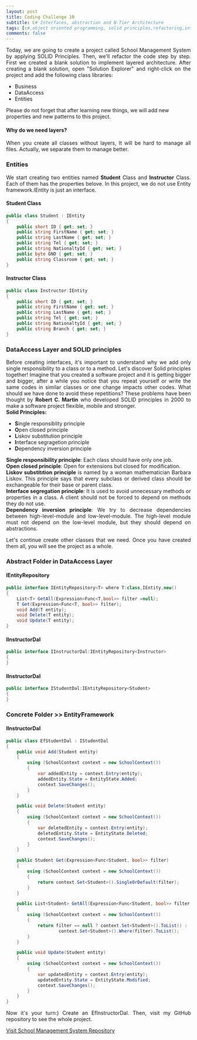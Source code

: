```yaml
---
layout: post
title: Coding Challenge 10
subtitle: C# Interfaces, abstraction and N-Tier Architecture
tags: [c#,object oriented programming, solid principles,refactoring,interface, Abstract, İnheritance, school management system]
comments: false
---
```


<p style='text-align: justify;'>
Today, we are going to create a project called School Management System by applying SOLID Principles. Then, we'll refactor the code step by step. 
First we created a blank solution to implement layered architecture. After creating a blank solution, open "Solution Explorer" and right-click on the project and add the following class libraries:</p>

* Business
* DataAccess
* Entities

Please do not forget that after learning new things, we will add new properties and new patterns to this project. 

#### Why do we need layers?
<p style='text-align: justify;'>
When you create all classes without layers, It will be hard to manage all files. Actually, we separate them to manage better.</p>

### Entities
<p style='text-align: justify;'>
We start creating  two entities named <b>Student</b> Class and <b>Instructor</b> Class. Each of them has the properties belove. In this project, we do not use Entity framework.IEntity is just an interface.</p>

#### Student Class
```c#
public class Student : IEntity
{
    public short ID { get; set; }
    public string FirstName { get; set; }
    public string LastName { get; set; }
    public string Tel { get; set; }
    public string NationaltyId { get; set; }
    public byte GNO { get; set; }
    public string Classroom { get; set; }
}
```

####  Instructor Class

```c#
public class Instructor:IEntity
{
    public short ID { get; set; }
    public string FirstName { get; set; }
    public string LastName { get; set; }
    public string Tel { get; set; }
    public string NationaltyId { get; set; }
    public string Branch { get; set; }
}
```

### DataAccess Layer and SOLID principles
<p style='text-align: justify;'>
Before creating interfaces, it's important to understand why we add only single responsibility to a class or to a method. Let's discover Solid principles together!
Imagine that you created a software project and it is getting bigger and bigger, after a while you notice that you repeat yourself or write the same codes in similar classes or one change impacts other codes. 
What should we have done to avoid these repetitions? These problems have been thought by <b>Robert C. Martin</b> who developed SOLID principles in 2000 to make a software project flexible, mobile and stronger.<br>
<b>Solid Principles:</b> </p>

* <b>S</b>ingle responsiblity principle
* <b>O</b>pen closed principle
* <b>L</b>iskov substitution principle
* <b>I</b>nterface segragetion principle
* <b>D</b>ependency inversion principle

<p style='text-align: justify;'>
<b>Single responsibility principle</b>:  Each class should have only one job. <br>
<b>Open closed principle</b>: Open for extensions but closed for modification.<br>
<b>Liskov substitıtion principle</b> is named by a woman mathematician Barbara Liskov. This principle says that every subclass or derived class should be exchangeable for their base or parent class. <br>
<b>Interface segregation principle</b>: It is used to avoid unnecessary methods or properties in a class. A client should not be forced to depend on methods they do not use.<br>
<b>Dependency inversion principle</b>: We try to decrease dependencies between high-level-module and low-level-module. The high-level module must not depend on the low-level module, but they should depend on abstractions.</p>


<p style='text-align: justify;'>
Let's continue create other classes that we need. Once you have created them all, you will see the project as a whole.</p>


### Abstract Folder in DataAccess Layer

#### IEntityRepository 
```c#
public interface IEntityRepository<T> where T:class,IEntity,new()
{
    List<T> GetAll(Expression<Func<T,bool>> filter =null);
    T Get(Expression<Func<T, bool>> filter);
    void Add(T entity);
    void Delete(T entity);
    void Update(T entity);
}
```

#### IInstructorDal
```c#
public interface IInstructorDal:IEntityRepository<Instructor>
{
}
```

#### IInstructorDal
```c#
public interface IStudentDal:IEntityRepository<Student>
{
}
```


### Concrete Folder >> EntityFramework
 
#### IInstructorDal
```c#
public class EfStudentDal : IStudentDal
{
    public void Add(Student entity)
    {
        using (SchoolContext context = new SchoolContext())
        {
            var addedEntity = context.Entry(entity);
            addedEntity.State = EntityState.Added;
            context.SaveChanges();
        }
    }

    public void Delete(Student entity)
    {
        using (SchoolContext context = new SchoolContext())
        {
            var deletedEntity = context.Entry(entity);
            deletedEntity.State = EntityState.Deleted;
            context.SaveChanges();
        }
    }

    public Student Get(Expression<Func<Student, bool>> filter)
    {
        using (SchoolContext context = new SchoolContext())
        {
            return context.Set<Student>().SingleOrDefault(filter);
        }
    }

    public List<Student> GetAll(Expression<Func<Student, bool>> filter = null)
    {
        using (SchoolContext context = new SchoolContext())
        {
            return filter == null ? context.Set<Student>().ToList() :
                    context.Set<Student>().Where(filter).ToList();
        }
    }

    public void Update(Student entity)
    {
        using (SchoolContext context = new SchoolContext())
        {
            var updatedEntity = context.Entry(entity);
            updatedEntity.State = EntityState.Modified;
            context.SaveChanges();
        }
    }
}
```
<p style='text-align: justify;'>
Now it's your turn:) Create an EfInstructorDal. Then, visit my GitHub repository to see the whole project. </p>


<a href="https://github.com/baristutakli/SchoolManagementSystem">Visit School Management System Repository</a>
